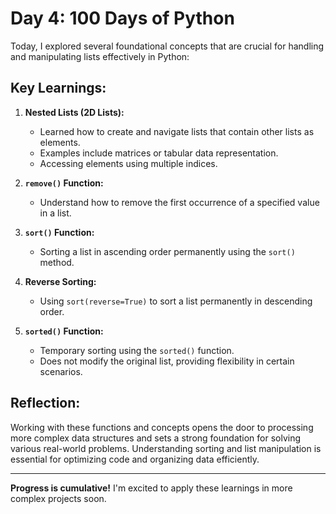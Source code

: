 
# Day 4: 100 Days of Python

Today, I explored several foundational concepts that are crucial for handling and manipulating lists effectively in Python:

## Key Learnings:
1. **Nested Lists (2D Lists):**
   - Learned how to create and navigate lists that contain other lists as elements.
   - Examples include matrices or tabular data representation.
   - Accessing elements using multiple indices.

2. **`remove()` Function:**
   - Understand how to remove the first occurrence of a specified value in a list.

3. **`sort()` Function:**
   - Sorting a list in ascending order permanently using the `sort()` method.

4. **Reverse Sorting:**
   - Using `sort(reverse=True)` to sort a list permanently in descending order.

5. **`sorted()` Function:**
   - Temporary sorting using the `sorted()` function.
   - Does not modify the original list, providing flexibility in certain scenarios.

## Reflection:
Working with these functions and concepts opens the door to processing more complex data structures and sets a strong foundation for solving various real-world problems. Understanding sorting and list manipulation is essential for optimizing code and organizing data efficiently.

---

**Progress is cumulative!** I'm excited to apply these learnings in more complex projects soon.
